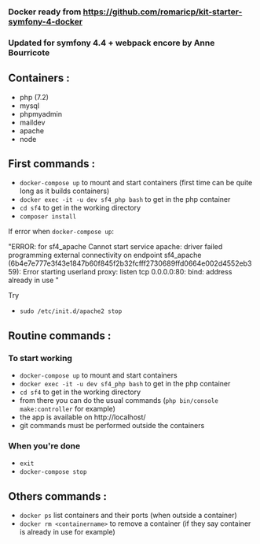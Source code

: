 ### Docker ready from https://github.com/romaricp/kit-starter-symfony-4-docker

### Updated for symfony 4.4 + webpack encore by Anne Bourricote

## Containers :
- php (7.2)
- mysql
- phpmyadmin
- maildev
- apache
- node

## First commands :
- `docker-compose up` to mount and start containers (first time can be quite long as it builds containers)
- `docker exec -it -u dev sf4_php bash` to get in the php container 
- `cd sf4` to get in the working directory
- `composer install`


If error when `docker-compose up`: 

"ERROR: for sf4_apache  Cannot start service apache: driver failed programming external connectivity on endpoint sf4_apache (6b4e7e777e3f43e1847b60f845f2b32fcfff2730689ffd0664e002d4552eb359): Error starting userland proxy: listen tcp 0.0.0.0:80: bind: address already in use
"

Try 
- `sudo /etc/init.d/apache2 stop`

## Routine commands :
### To start working
- `docker-compose up` to mount and start containers
- `docker exec -it -u dev sf4_php bash` to get in the php container 
- `cd sf4` to get in the working directory
- from there you can do the usual commands (`php bin/console make:controller` for example)
- the app is available on http://localhost/
- git commands must be performed outside the containers

### When you're done
- `exit`
- `docker-compose stop`

## Others commands :
- `docker ps` list containers and their ports (when outside a container)
- `docker rm <containername>` to remove a container (if they say container is already in use for example)
